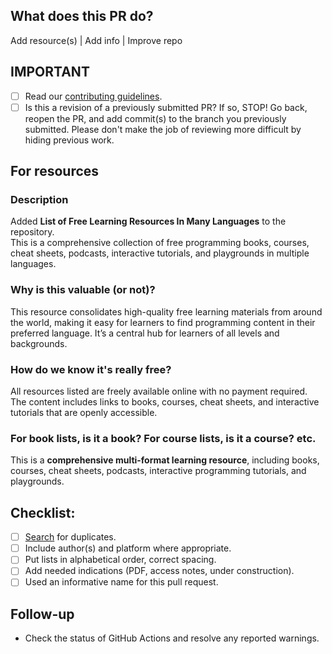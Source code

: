 ## What does this PR do?
Add resource(s) | Add info | Improve repo

## IMPORTANT
- [ ] Read our [contributing guidelines](https://github.com/EbookFoundation/free-programming-books/blob/main/docs/CONTRIBUTING.md).
- [ ] Is this a revision of a previously submitted PR? If so, STOP! Go back, reopen the PR, and add commit(s) to the branch you previously submitted. Please don't make the job of reviewing more difficult by hiding previous work.

## For resources
### Description
Added **List of Free Learning Resources In Many Languages** to the repository.  
This is a comprehensive collection of free programming books, courses, cheat sheets, podcasts, interactive tutorials, and playgrounds in multiple languages.

### Why is this valuable (or not)?
This resource consolidates high-quality free learning materials from around the world, making it easy for learners to find programming content in their preferred language. It’s a central hub for learners of all levels and backgrounds.

### How do we know it's really free?
All resources listed are freely available online with no payment required. The content includes links to books, courses, cheat sheets, and interactive tutorials that are openly accessible.

### For book lists, is it a book? For course lists, is it a course? etc.
This is a **comprehensive multi-format learning resource**, including books, courses, cheat sheets, podcasts, interactive programming tutorials, and playgrounds.

## Checklist:
- [ ] [Search](https://ebookfoundation.github.io/free-programming-books-search/) for duplicates.
- [ ] Include author(s) and platform where appropriate.
- [ ] Put lists in alphabetical order, correct spacing.
- [ ] Add needed indications (PDF, access notes, under construction).
- [ ] Used an informative name for this pull request.

## Follow-up
- Check the status of GitHub Actions and resolve any reported warnings.
